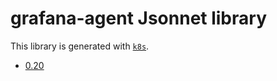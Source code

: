 # grafana-agent Jsonnet library

This library is generated with [`k8s`](https://github.com/jsonnet-libs/k8s).

- [0.20](0.20/README.md)

